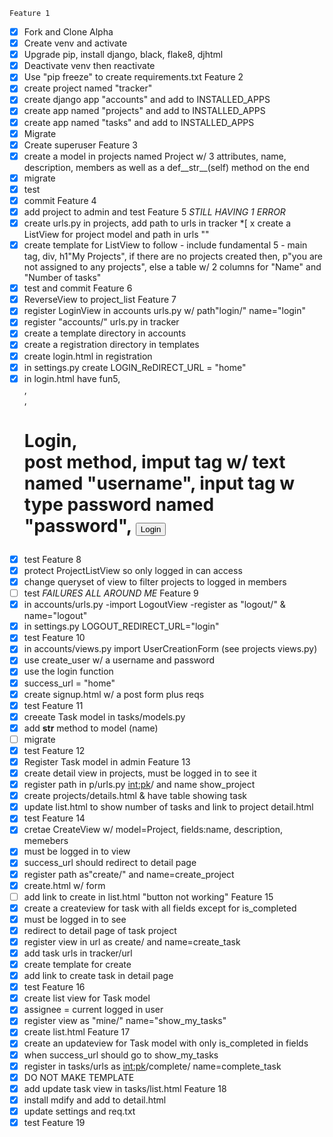     Feature 1
*[x] Fork and Clone Alpha 
*[x] Create venv and activate
*[x] Upgrade pip, install django, black, flake8, djhtml
*[x] Deactivate venv then reactivate
*[x] Use "pip freeze" to create requirements.txt
    Feature 2
*[x] create project named "tracker"
*[x] create django app "accounts" and add to INSTALLED_APPS
*[x] create app named "projects" and add to INSTALLED_APPS
*[x] create app named "tasks" and add to INSTALLED_APPS
*[x] Migrate
*[x] Create superuser
    Feature 3
*[x] create a model in projects named Project w/ 3 attributes, name, description, members as well as a def__str__(self) method on the end
*[x] migrate
*[x] test
*[x] commit 
    Feature 4
*[x] add project to admin and test
    Feature 5 *STILL HAVING 1 ERROR*
*[x] create urls.py in projects, add path to urls in tracker
*[ x create a ListView for project model and path in urls ""
*[x] create template for ListView to follow
        - include fundamental 5
        - main tag, div, h1"My Projects", if there are no projects created then, p"you are not assigned to any projects", else a table w/ 2 columns for "Name" and "Number of tasks"
*[x] test and commit 
    Feature 6
*[x] ReverseView to project_list
    Feature 7
*[x] register LoginView in accounts urls.py w/ path"login/" name="login"
*[x] register "accounts/" urls.py in tracker 
*[x] create a template directory in accounts
*[x] create a registration directory in templates
*[x] create login.html in registration
*[x] in settings.py create LOGIN_ReDIRECT_URL = "home" 
*[x] in login.html have fun5, <main>, <div>, <h1>Login, <form>post method, imput tag w/ text named "username", input tag w type password named "password", <button>Login
*[x] test
    Feature 8
*[x] protect ProjectListView so only logged in can access
*[x] change queryset of view to filter projects to logged in members
*[ ] test *FAILURES ALL AROUND ME*
    Feature 9
*[x] in accounts/urls.py
    -import LogoutView
    -register as "logout/" & name="logout"
*[x] in settings.py LOGOUT_REDIRECT_URL="login"
*[x] test
    Feature 10
*[x] in accounts/views.py import UserCreationForm (see projects views.py)
*[x] use create_user w/ a username and password
*[x] use the login function
*[x] success_url = "home"
*[x] create signup.html w/ a post form plus reqs 
*[x] test 
    Feature 11
*[x] creeate Task model in tasks/models.py
*[x] add __str__ method to model (name)
*[ ] migrate
*[x] test
    Feature 12
*[x] Register Task model in admin
    Feature 13
*[x] create detail view in projects, must be logged in to see it
*[x] register path in p/urls.py <int:pk>/ and name show_project
*[x] create projects/details.html & have table showing task
*[x] update list.html to show number of tasks and link to project detail.html
*[x] test
    Feature 14
*[x] cretae CreateView w/ model=Project, fields:name, description, memebers
*[x] must be logged in to view
*[x] success_url should redirect to detail page
*[x] register path as"create/" and name=create_project
*[x] create.html w/ form
*[ ] add link to create in list.html "button not working"
    Feature 15
*[x] create a createview for task with all fields except for is_completed
*[x] must be logged in to see
*[x] redirect to detail page of task project
*[x] register view in url as create/ and name=create_task 
*[x] add task urls in tracker/url
*[x] create template for create 
*[x] add link to create task in detail page
*[x] test
    Feature 16
*[x] create list view for Task model
*[x] assignee = current logged in user
*[x] register view as "mine/" name="show_my_tasks"
*[x] create list.html
    Feature 17
*[x] create an updateview for Task model with only is_completed in fields
*[x] when success_url should go to show_my_tasks 
*[x] register in tasks/urls as <int:pk>/complete/ name=complete_task
*[x] DO NOT MAKE TEMPLATE
*[x] add update task view in tasks/list.html
    Feature 18
*[x] install mdify and add to detail.html 
*[x] update settings and req.txt
*[x] test
    Feature 19
